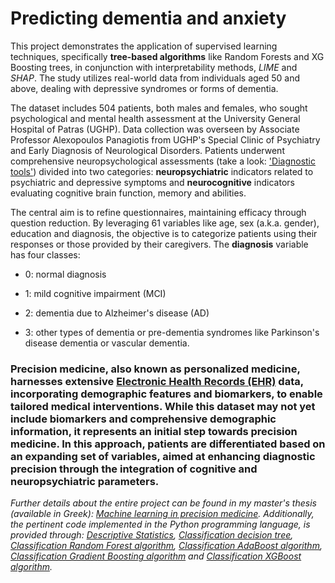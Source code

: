# Predicting dementia and anxiety
This project demonstrates the application of supervised learning techniques, specifically **tree-based algorithms** like Random Forests and XG Boosting trees, in conjunction with interpretability methods, *LIME* and *SHAP*. 
The study utilizes real-world data from individuals aged 50 and above, dealing with depressive syndromes or forms of dementia.

The dataset includes 504 patients, both males and females, who sought psychological and mental health assessment at the University General Hospital of Patras (UGHP).
Data collection was overseen by Associate Professor Alexopoulos Panagiotis from UGHP's Special Clinic of Psychiatry and Early Diagnosis of Neurological Disorders. 
Patients underwent comprehensive neuropsychological assessments (take a look: ['Diagnostic tools'](https://github.com/VasilisPappas/Precision-Medicine-via-Machine-learning/blob/main/Diagnostic%20tools.md)) divided into two categories: **neuropsychiatric** indicators related to psychiatric and depressive symptoms 
and **neurocognitive** indicators evaluating cognitive brain function, memory and abilities.


The central aim is to refine questionnaires, maintaining efficacy through question reduction. 
By leveraging 61 variables like age, sex (a.k.a. gender), education and diagnosis, the objective is to categorize patients using their responses or those provided by their caregivers.
The **diagnosis** variable has four classes: 

* 0: normal diagnosis 

* 1: mild cognitive impairment (MCI)

* 2: dementia due to Alzheimer's disease (AD)

* 3: other types of dementia or pre-dementia syndromes like Parkinson's disease dementia or vascular dementia. 

### Precision medicine, also known as personalized medicine, harnesses extensive [Electronic Health Records (EHR)](https://github.com/VasilisPappas/Precision-Medicine-via-Machine-learning/blob/main/EHR.md) data, incorporating demographic features and biomarkers, to enable tailored medical interventions. While this dataset may not yet include biomarkers and comprehensive demographic information, it represents an initial step towards precision medicine. In this approach, patients are differentiated based on an expanding set of variables, aimed at enhancing diagnostic precision through the integration of cognitive and neuropsychiatric parameters.

*Further details about the entire project can be found in my master's thesis (available in Greek): [Machine learning in precision medicine](https://nemertes.library.upatras.gr/handle/10889/24195).
Additionally, the pertinent code implemented in the Python programming language, is provided through: [Descriptive Statistics](https://github.com/VasilisPappas/Precision-Medicine-via-Machine-learning/blob/main/Descriptive%20Statistics.ipynb), [Classification decision tree](https://github.com/VasilisPappas/Precision-Medicine-via-Machine-learning/blob/main/Classification%20decision%20tree.ipynb), [Classification Random Forest algorithm](https://github.com/VasilisPappas/Precision-Medicine-via-Machine-learning/blob/main/Classification%20Random%20Forest%20algorithm.ipynb), [Classification AdaBoost algorithm](https://github.com/VasilisPappas/Precision-Medicine-via-Machine-learning/blob/main/Classification%20AdaBoost%20algorithm.ipynb), [Classification Gradient Boosting algorithm](https://github.com/VasilisPappas/Precision-Medicine-via-Machine-learning/blob/main/Classification%20Gradient%20Boosting%20algorithm.ipynb) and [Classification XGBoost algorithm](https://github.com/VasilisPappas/Precision-Medicine-via-Machine-learning/blob/main/Classification%20XGBoost%20algorithm.ipynb).*
